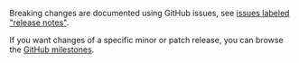 Breaking changes are documented using GitHub issues, see [issues labeled "release notes"](https://github.com/hapijs/accept/issues?q=is%3Aissue+label%3A%22release+notes%22).

If you want changes of a specific minor or patch release, you can browse the [GitHub milestones](https://github.com/hapijs/accept/milestones?state=closed&direction=asc&sort=due_date).
